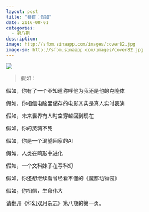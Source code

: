 ```yaml
---
layout: post
title: "卷首：假如"
date: 2016-08-01
categories:
  - 第八期
description: 
image: http://sfbm.sinaapp.com/images/cover82.jpg
image-sm: http://sfbm.sinaapp.com/images/cover82.jpg
---
```



![](http://sfbm.sinaapp.com/images/cover82.jpg)

> 假如：

假如，你有了一个不知道称呼他为我还是他的克隆体

假如，你相信电脑里储存的电影其实是真人实时表演

假如，未来世界有人时空穿越回到现在

假如，你的灵魂不死

假如，你是一个渴望回家的AI

假如，人类在畸形中进化

假如，一个文科妹子在写科幻

假如，你还想继续看曾经看不懂的《魔都动物园》

假如，你相信，生命伟大

请翻开《科幻双月杂志》第八期的第一页。